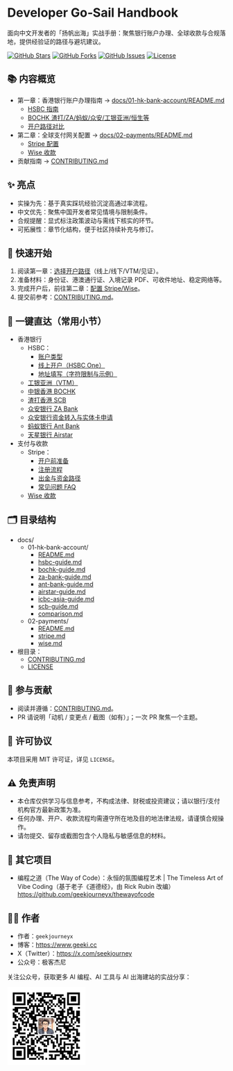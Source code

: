 # Developer Go‑Sail Handbook

面向中文开发者的「扬帆出海」实战手册：聚焦银行账户办理、全球收款与合规落地，提供经验证的路径与避坑建议。

<p>
  <a href="https://github.com/geekjourneyx/awesome-developer-go-sail/stargazers"><img alt="GitHub Stars" src="https://img.shields.io/github/stars/geekjourneyx/awesome-developer-go-sail?style=flat-square"></a>
  <a href="https://github.com/geekjourneyx/awesome-developer-go-sail/forks"><img alt="GitHub Forks" src="https://img.shields.io/github/forks/geekjourneyx/awesome-developer-go-sail?style=flat-square"></a>
  <a href="https://github.com/geekjourneyx/awesome-developer-go-sail/issues"><img alt="GitHub Issues" src="https://img.shields.io/github/issues/geekjourneyx/awesome-developer-go-sail?style=flat-square"></a>
  <a href="./LICENSE"><img alt="License" src="https://img.shields.io/github/license/geekjourneyx/awesome-developer-go-sail?style=flat-square"></a>
</p>

## 📚 内容概览
- 第一章：香港银行账户办理指南 → [docs/01-hk-bank-account/README.md](docs/01-hk-bank-account/README.md)
  - [HSBC 指南](docs/01-hk-bank-account/hsbc-guide.md)
  - [BOCHK 渣打/ZA/蚂蚁/众安/工银亚洲/恒生等](docs/01-hk-bank-account/README.md)
  - [开户路径对比](docs/01-hk-bank-account/comparison.md)
- 第二章：全球支付网关配置 → [docs/02-payments/README.md](docs/02-payments/README.md)
  - [Stripe 配置](docs/02-payments/stripe.md)
  - [Wise 收款](docs/02-payments/wise.md)
- 贡献指南 → [CONTRIBUTING.md](CONTRIBUTING.md)

## ✨ 亮点
- 实操为先：基于真实踩坑经验沉淀高通过率流程。
- 中文优先：聚焦中国开发者常见情境与限制条件。
- 合规提醒：显式标注政策波动与需线下核实的环节。
- 可拓展性：章节化结构，便于社区持续补充与修订。

## 🚀 快速开始
1. 阅读第一章：[选择开户路径](docs/01-hk-bank-account/README.md)（线上/线下/VTM/见证）。
2. 准备材料：身份证、港澳通行证、入境记录 PDF、可收件地址、稳定网络等。
3. 完成开户后，前往第二章：[配置 Stripe/Wise](docs/02-payments/README.md)。
4. 提交前参考：[CONTRIBUTING.md](CONTRIBUTING.md)。

## 🔗 一键直达（常用小节）
- 香港银行
  - HSBC：
    - [账户类型](docs/01-hk-bank-account/hsbc-guide.md#hsbc-types)
    - [线上开户（HSBC One）](docs/01-hk-bank-account/hsbc-guide.md#hsbc-online)
    - [地址填写（字符限制与示例）](docs/01-hk-bank-account/hsbc-guide.md#hsbc-address)
  - [工银亚洲（VTM）](docs/01-hk-bank-account/icbc-asia-guide.md)
  - [中银香港 BOCHK](docs/01-hk-bank-account/bochk-guide.md)
  - [渣打香港 SCB](docs/01-hk-bank-account/scb-guide.md)
  - [众安银行 ZA Bank](docs/01-hk-bank-account/za-bank-guide.md)
  - [众安银行资金转入与实体卡申请](docs/01-hk-bank-account/za-bank-funding-guide.md)
  - [蚂蚁银行 Ant Bank](docs/01-hk-bank-account/ant-bank-guide.md)
  - [天星银行 Airstar](docs/01-hk-bank-account/airstar-guide.md)
- 支付与收款
  - Stripe：
    - [开户前准备](docs/02-payments/stripe.md#stripe-prep)
    - [注册流程](docs/02-payments/stripe.md#stripe-register)
    - [出金与资金路径](docs/02-payments/stripe.md#stripe-payouts)
    - [常见问题 FAQ](docs/02-payments/stripe.md#stripe-faq)
  - [Wise 收款](docs/02-payments/wise.md)

## 🗂️ 目录结构
- docs/
  - 01-hk-bank-account/
    - [README.md](docs/01-hk-bank-account/README.md)
    - [hsbc-guide.md](docs/01-hk-bank-account/hsbc-guide.md)
    - [bochk-guide.md](docs/01-hk-bank-account/bochk-guide.md)
    - [za-bank-guide.md](docs/01-hk-bank-account/za-bank-guide.md)
    - [ant-bank-guide.md](docs/01-hk-bank-account/ant-bank-guide.md)
    - [airstar-guide.md](docs/01-hk-bank-account/airstar-guide.md)
    - [icbc-asia-guide.md](docs/01-hk-bank-account/icbc-asia-guide.md)
    - [scb-guide.md](docs/01-hk-bank-account/scb-guide.md)
    - [comparison.md](docs/01-hk-bank-account/comparison.md)
  - 02-payments/
    - [README.md](docs/02-payments/README.md)
    - [stripe.md](docs/02-payments/stripe.md)
    - [wise.md](docs/02-payments/wise.md)
- 根目录：
  - [CONTRIBUTING.md](CONTRIBUTING.md)
  - [LICENSE](LICENSE)

## 🤝 参与贡献
- 阅读并遵循：[CONTRIBUTING.md](CONTRIBUTING.md)。
- PR 请说明「动机 / 变更点 / 截图（如有）」；一次 PR 聚焦一个主题。

## 📄 许可协议
本项目采用 MIT 许可证，详见 `LICENSE`。

## ⚠️ 免责声明
- 本仓库仅供学习与信息参考，不构成法律、财税或投资建议；请以银行/支付机构官方最新政策为准。
- 任何办理、开户、收款流程均需遵守所在地及目的地法律法规，请谨慎合规操作。
- 请勿提交、留存或截图包含个人隐私与敏感信息的材料。

## 🌱 其它项目
- 编程之道（The Way of Code）：永恒的氛围编程艺术 | The Timeless Art of Vibe Coding（基于老子《道德经》，由 Rick Rubin 改编）  
  https://github.com/geekjourneyx/thewayofcode

## 🧑‍💻 作者
- 作者：`geekjourneyx`
- 博客：https://www.geeki.cc
- X（Twitter）：https://x.com/seekjourney
- 公众号：极客杰尼

关注公众号，获取更多 AI 编程、AI 工具与 AI 出海建站的实战分享：

<p>
  <img src="./docs/assets/qrcode.jpg" alt="公众号：极客杰尼" width="180" />
</p>
